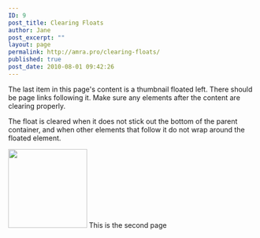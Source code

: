 ```yaml
---
ID: 9
post_title: Clearing Floats
author: Jane
post_excerpt: ""
layout: page
permalink: http://amra.pro/clearing-floats/
published: true
post_date: 2010-08-01 09:42:26
---
```

The last item in this page's content is a thumbnail floated left. There should be page links following it. Make sure any elements after the content are clearing properly.

  The float is cleared when it does not stick out the bottom of the parent container, and when other elements that follow it do not wrap around the floated element.

<img class="alignleft size-thumbnail wp-image-827" title="Camera" src="http://wp.amra.pro/wp-content/uploads/2012/07/manhattansummer.jpg?w=150" alt="" width="160" /> <!--nextpage-->This is the second page